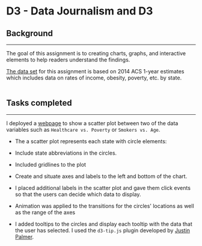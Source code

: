 # D3 - Data Journalism and D3

## Background
- - -
The goal of this assignment is to creating charts, graphs, and interactive elements to help readers understand the findings.

[The data set](assets/data/data.csv) for this assignment is based on 2014 ACS 1-year estimates which includes data on rates of income, obesity, poverty, etc. by state.
<br>
<br>
## Tasks completed
- - -
I deployed a [webpage](https://realdreammaker.github.io/D3-challenge/) to show a scatter plot between two of the data variables such as `Healthcare vs. Poverty` or `Smokers vs. Age`.

* The a scatter plot represents each state with circle elements:        
    
* Include state abbreviations in the circles.

* Included gridlines to the plot

* Create and situate axes and labels to the left and bottom of the chart.

* I placed additional labels in the scatter plot and gave them click events so that the users can decide which data to display. 

* Animation was applied to the transitions for the circles' locations as well as the range of the axes

* I added tooltips to the circles and display each tooltip with the data that the user has selected. I used the `d3-tip.js` plugin developed by [Justin Palmer](https://github.com/Caged).






